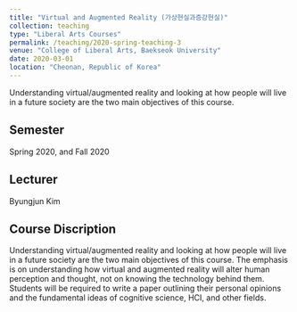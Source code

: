 ```yaml
---
title: "Virtual and Augmented Reality (가상현실과증강현실)"
collection: teaching
type: "Liberal Arts Courses"
permalink: /teaching/2020-spring-teaching-3
venue: "College of Liberal Arts, Baekseok University"
date: 2020-03-01
location: "Cheonan, Republic of Korea"
---
```


Understanding virtual/augmented reality and looking at how people will live in a future society are the two main objectives of this course.

## Semester
Spring 2020, and Fall 2020

## Lecturer
Byungjun Kim

## Course Discription
Understanding virtual/augmented reality and looking at how people will live in a future society are the two main objectives of this course. The emphasis is on understanding how virtual and augmented reality will alter human perception and thought, not on knowing the technology behind them. Students will be required to write a paper outlining their personal opinions and the fundamental ideas of cognitive science, HCI, and other fields.